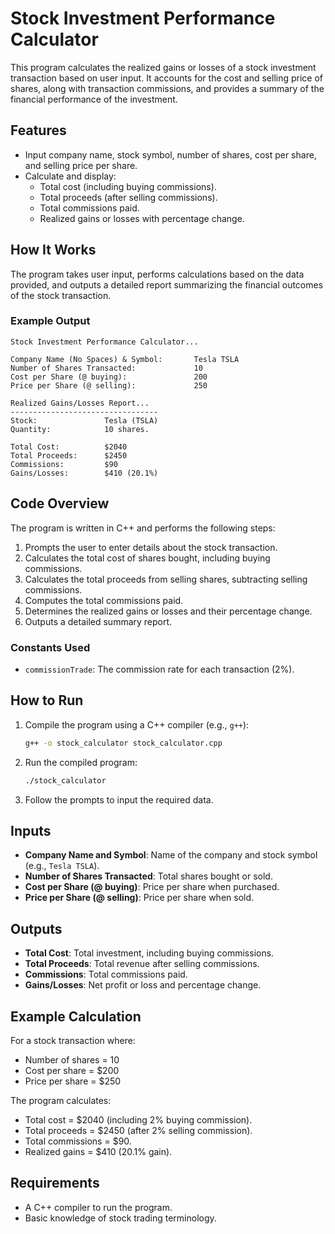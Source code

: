 # Stock Investment Performance Calculator

This program calculates the realized gains or losses of a stock investment transaction based on user input. It accounts for the cost and selling price of shares, along with transaction commissions, and provides a summary of the financial performance of the investment.

## Features
- Input company name, stock symbol, number of shares, cost per share, and selling price per share.
- Calculate and display:
  - Total cost (including buying commissions).
  - Total proceeds (after selling commissions).
  - Total commissions paid.
  - Realized gains or losses with percentage change.

## How It Works
The program takes user input, performs calculations based on the data provided, and outputs a detailed report summarizing the financial outcomes of the stock transaction.

### Example Output
```
Stock Investment Performance Calculator...

Company Name (No Spaces) & Symbol:       Tesla TSLA
Number of Shares Transacted:             10
Cost per Share (@ buying):               200
Price per Share (@ selling):             250

Realized Gains/Losses Report...
---------------------------------
Stock:               Tesla (TSLA)
Quantity:            10 shares.

Total Cost:          $2040
Total Proceeds:      $2450
Commissions:         $90
Gains/Losses:        $410 (20.1%)
```

## Code Overview
The program is written in C++ and performs the following steps:
1. Prompts the user to enter details about the stock transaction.
2. Calculates the total cost of shares bought, including buying commissions.
3. Calculates the total proceeds from selling shares, subtracting selling commissions.
4. Computes the total commissions paid.
5. Determines the realized gains or losses and their percentage change.
6. Outputs a detailed summary report.

### Constants Used
- `commissionTrade`: The commission rate for each transaction (2%).

## How to Run
1. Compile the program using a C++ compiler (e.g., `g++`):
   ```bash
   g++ -o stock_calculator stock_calculator.cpp
   ```
2. Run the compiled program:
   ```bash
   ./stock_calculator
   ```
3. Follow the prompts to input the required data.

## Inputs
- **Company Name and Symbol**: Name of the company and stock symbol (e.g., `Tesla TSLA`).
- **Number of Shares Transacted**: Total shares bought or sold.
- **Cost per Share (@ buying)**: Price per share when purchased.
- **Price per Share (@ selling)**: Price per share when sold.

## Outputs
- **Total Cost**: Total investment, including buying commissions.
- **Total Proceeds**: Total revenue after selling commissions.
- **Commissions**: Total commissions paid.
- **Gains/Losses**: Net profit or loss and percentage change.

## Example Calculation
For a stock transaction where:
- Number of shares = 10
- Cost per share = $200
- Price per share = $250

The program calculates:
- Total cost = $2040 (including 2% buying commission).
- Total proceeds = $2450 (after 2% selling commission).
- Total commissions = $90.
- Realized gains = $410 (20.1% gain).

## Requirements
- A C++ compiler to run the program.
- Basic knowledge of stock trading terminology.
